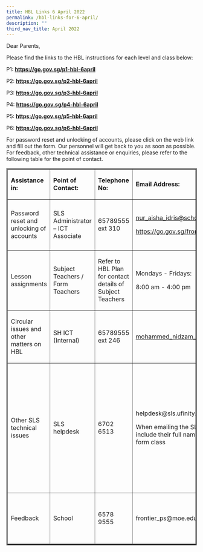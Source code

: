 ```yaml
---
title: HBL Links 6 April 2022
permalink: /hbl-links-for-6-april/
description: ""
third_nav_title: April 2022
---
```




<p>Dear Parents,</p>
<p>Please find the links to the HBL instructions for each level and class below:</p>
<p>P1:&nbsp;<strong><a href="https://go.gov.sg/p1-hbl-6april">https://go.gov.sg/p1-hbl-6april</a></strong></p>
<p>P2:&nbsp;<strong><a href="https://go.gov.sg/p2-hbl-6april">https://go.gov.sg/p2-hbl-6april</a></strong></p>
<p>P3:&nbsp;<strong><a href="https://go.gov.sg/p3-hbl-6april">https://go.gov.sg/p3-hbl-6april</a></strong></p>
<p>P4:&nbsp;<strong><a href="https://go.gov.sg/p4-hbl-6april">https://go.gov.sg/p4-hbl-6april</a></strong></p>
<p>P5:&nbsp;<strong><a href="https://go.gov.sg/p5-hbl-6april">https://go.gov.sg/p5-hbl-6april</a></strong></p>
<p>P6:&nbsp;<strong><a href="https://go.gov.sg/p6-hbl-6april">https://go.gov.sg/p6-hbl-6april</a></strong></p>
<p>For password reset and unlocking of accounts, please click on the web link and fill out the form. Our personnel will get back to you as soon as possible. For feedback, other technical assistance or enquiries, please refer to the following table for the point of contact.</p>
<table border="3">
<tbody>
<tr>
<td colspan="2">
<p><strong>Assistance in:</strong></p>
</td>
<td>
<p><strong>Point of Contact:</strong></p>
</td>
<td>
<p><strong>Telephone No:</strong></p>
</td>
<td colspan="2">
<p><strong>Email Address:</strong></p>
</td>
<td>
<p><strong>Operating Hours:</strong></p>
</td>
</tr>
<tr>
<td colspan="2">
<p>Password reset and unlocking of accounts</p>
</td>
<td>
<p>SLS Administrator &ndash; ICT Associate</p>
</td>
<td>
<p>65789555 ext 310</p>
</td>
<td colspan="2">
<p><a href="mailto:nur_aisha_idris@schools.gov.sg">nur_aisha_idris@schools.gov.sg</a></p>
<p><a href="https://go.gov.sg/frontier-formsg">https://go.gov.sg/frontier-formsg</a></p>
</td>
<td>
<p>Mondays - Fridays:</p>
<p>8:00 am - 4:00 pm</p>
</td>
</tr>
<tr>
<td colspan="2">
<p>Lesson assignments</p>
</td>
<td>
<p>Subject Teachers / Form Teachers</p>
</td>
<td colspan="2">
<p>Refer to HBL Plan for contact details of Subject Teachers</p>
</td>
<td>
<p>Mondays - Fridays:</p>
<p>8:00 am - 4:00 pm</p>
</td>
</tr>
<tr>
<td colspan="2">
<p>Circular issues and other matters on HBL</p>
</td>
<td>
<p>SH ICT (Internal)</p>
</td>
<td>
<p>65789555 ext 246</p>
</td>
<td colspan="2">
<p><a href="mailto:mohammed_nidzam_zakariah@schools.gov.sg">mohammed_nidzam_zakariah@schools.gov.sg</a></p>
</td>
<td>
<p>Mondays - Fridays:</p>
<p>8:00 am - 4:00 pm</p>
</td>
</tr>
<tr>
<td colspan="2">
<p>Other SLS technical issues</p>
</td>
<td>
<p>SLS helpdesk</p>
</td>
<td>
<p>6702 6513</p>
</td>
<td colspan="2">
<p>helpdesk@sls.ufinity.com</p>
<p>When emailing the SLS Helpdesk, they should include their full name, name of school and form class</p>
</td>
<td>
<p>Mondays - Fridays:</p>
<p>4:00 pm - 9:00 pm</p>
<p>Saturdays:</p>
<p>9:00 am - 9:00 pm</p>
<p>*Closed on Sundays &amp; Public Holidays</p>
</td>
</tr>
<tr>
<td colspan="2">
<p>Feedback</p>
</td>
<td>
<p>School</p>
</td>
<td>
<p>6578 9555</p>
</td>
<td colspan="2">
<p>frontier_ps@moe.edu.sg</p>
</td>
<td>
<p>Mondays - Fridays:</p>
<p>8:00 am - 5:00 pm</p>
</td>
</tr>
</tbody>
</table>